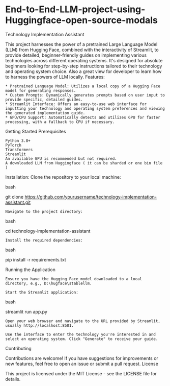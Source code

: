 # End-to-End-LLM-project-using-Huggingface-open-source-modals

Technology Implementation Assistant

This project harnesses the power of a pretrained Large Language Model (LLM) from Hugging Face, combined with the interactivity of Streamlit, to provide detailed, beginner-friendly guides on implementing various technologies across different operating systems. It's designed for absolute beginners looking for step-by-step instructions tailored to their technology and operating system choice. Also a great view for developer to learn how to harness the powers of LLM locally.
Features: 

    * Pretrained Language Model: Utilizes a local copy of a Hugging Face model for generating responses.
    * Custom Prompts: Dynamically generates prompts based on user input to provide specific, detailed guides.
    * Streamlit Interface: Offers an easy-to-use web interface for inputting your technology and operating system preferences and viewing the generated implementation guide.
    * GPU/CPU Support: Automatically detects and utilizes GPU for faster processing, with a fallback to CPU if necessary.

Getting Started
Prerequisites

    Python 3.8+
    PyTorch
    Transformers
    Streamlit
    An available GPU is recommended but not required.
    A downloaded LLM from Huggingface ( it can be sharded or one bin file )

Installation:
Clone the repository to your local machine:

bash

git clone https://github.com/yourusername/technology-implementation-assistant.git

    Navigate to the project directory:

bash

cd technology-implementation-assistant

    Install the required dependencies:

bash

pip install -r requirements.txt

Running the Application

    Ensure you have the Hugging Face model downloaded to a local directory, e.g., D:\hugface\stablellm.

    Start the Streamlit application:

bash

streamlit run app.py

    Open your web browser and navigate to the URL provided by Streamlit, usually http://localhost:8501.

    Use the interface to enter the technology you're interested in and select an operating system. Click "Generate" to receive your guide.

Contributing

Contributions are welcome! If you have suggestions for improvements or new features, feel free to open an issue or submit a pull request.
License

This project is licensed under the MIT License - see the LICENSE file for details.

